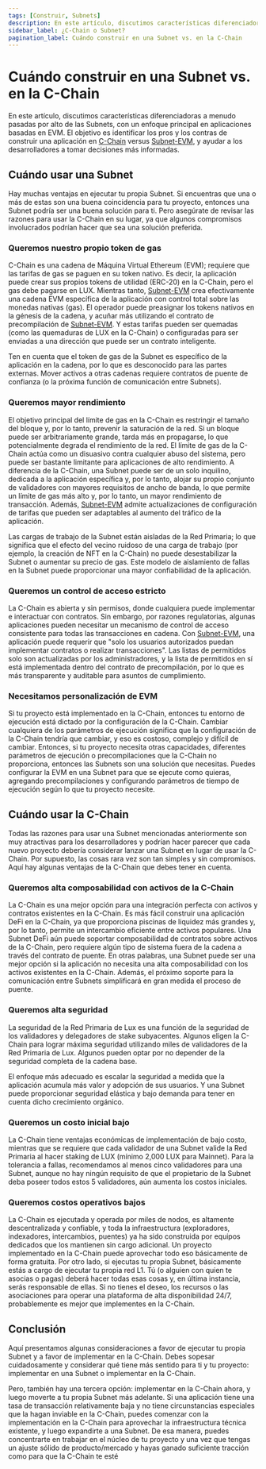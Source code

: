 ```yaml
---
tags: [Construir, Subnets]
description: En este artículo, discutimos características diferenciadoras a menudo pasadas por alto de las Subnets, con un enfoque principal en aplicaciones basadas en EVM, para ayudar a los desarrolladores a determinar el mejor lugar para lanzar su aplicación.
sidebar_label: ¿C-Chain o Subnet?
pagination_label: Cuándo construir en una Subnet vs. en la C-Chain
---
```


# Cuándo construir en una Subnet vs. en la C-Chain

En este artículo, discutimos características diferenciadoras a menudo pasadas por alto de las Subnets, con un enfoque principal en aplicaciones basadas en EVM. El objetivo es identificar los pros y los contras de construir una aplicación en [C-Chain](/learn/lux/platform#c-chain) versus [Subnet-EVM](https://github.com/luxdefi/subnet-evm), y ayudar a los desarrolladores a tomar decisiones más informadas.

## Cuándo usar una Subnet

Hay muchas ventajas en ejecutar tu propia Subnet. Si encuentras que una o más de estas son una buena coincidencia para tu proyecto, entonces una Subnet podría ser una buena solución para ti. Pero asegúrate de revisar las razones para usar la C-Chain en su lugar, ya que algunos compromisos involucrados podrían hacer que sea una solución preferida.

### Queremos nuestro propio token de gas

C-Chain es una cadena de Máquina Virtual Ethereum (EVM); requiere que las tarifas de gas se paguen en su token nativo. Es decir, la aplicación puede crear sus propios tokens de utilidad (ERC-20) en la C-Chain, pero el gas debe pagarse en LUX. Mientras tanto, [Subnet-EVM](https://github.com/luxdefi/subnet-evm) crea efectivamente una cadena EVM específica de la aplicación con control total sobre las monedas nativas (gas). El operador puede preasignar los tokens nativos en la génesis de la cadena, y acuñar más utilizando el contrato de precompilación de [Subnet-EVM](https://github.com/luxdefi/subnet-evm). Y estas tarifas pueden ser quemadas (como las quemaduras de LUX en la C-Chain) o configuradas para ser enviadas a una dirección que puede ser un contrato inteligente.

Ten en cuenta que el token de gas de la Subnet es específico de la aplicación en la cadena, por lo que es desconocido para las partes externas. Mover activos a otras cadenas requiere contratos de puente de confianza (o la próxima función de comunicación entre Subnets).

### Queremos mayor rendimiento

El objetivo principal del límite de gas en la C-Chain es restringir el tamaño del bloque y, por lo tanto, prevenir la saturación de la red. Si un bloque puede ser arbitrariamente grande, tarda más en propagarse, lo que potencialmente degrada el rendimiento de la red. El límite de gas de la C-Chain actúa como un disuasivo contra cualquier abuso del sistema, pero puede ser bastante limitante para aplicaciones de alto rendimiento. A diferencia de la C-Chain, una Subnet puede ser de un solo inquilino, dedicada a la aplicación específica y, por lo tanto, alojar su propio conjunto de validadores con mayores requisitos de ancho de banda, lo que permite un límite de gas más alto y, por lo tanto, un mayor rendimiento de transacción. Además, [Subnet-EVM](https://github.com/luxdefi/subnet-evm) admite actualizaciones de configuración de tarifas que pueden ser adaptables al aumento del tráfico de la aplicación.

Las cargas de trabajo de la Subnet están aisladas de la Red Primaria; lo que significa que el efecto del vecino ruidoso de una carga de trabajo (por ejemplo, la creación de NFT en la C-Chain) no puede desestabilizar la Subnet o aumentar su precio de gas. Este modelo de aislamiento de fallas en la Subnet puede proporcionar una mayor confiabilidad de la aplicación.

### Queremos un control de acceso estricto

La C-Chain es abierta y sin permisos, donde cualquiera puede implementar e interactuar con contratos. Sin embargo, por razones regulatorias, algunas aplicaciones pueden necesitar un mecanismo de control de acceso consistente para todas las transacciones en cadena. Con [Subnet-EVM](https://github.com/luxdefi/subnet-evm), una aplicación puede requerir que "solo los usuarios autorizados puedan implementar contratos o realizar transacciones". Las listas de permitidos solo son actualizadas por los administradores, y la lista de permitidos en sí está implementada dentro del contrato de precompilación, por lo que es más transparente y auditable para asuntos de cumplimiento.

### Necesitamos personalización de EVM

Si tu proyecto está implementado en la C-Chain, entonces tu entorno de ejecución está dictado por la configuración de la C-Chain. Cambiar cualquiera de los parámetros de ejecución significa que la configuración de la C-Chain tendría que cambiar, y eso es costoso, complejo y difícil de cambiar. Entonces, si tu proyecto necesita otras capacidades, diferentes parámetros de ejecución o precompilaciones que la C-Chain no proporciona, entonces las Subnets son una solución que necesitas. Puedes configurar la EVM en una Subnet para que se ejecute como quieras, agregando precompilaciones y configurando parámetros de tiempo de ejecución según lo que tu proyecto necesite.

## Cuándo usar la C-Chain

Todas las razones para usar una Subnet mencionadas anteriormente son muy atractivas para los desarrolladores y podrían hacer parecer que cada nuevo proyecto debería considerar lanzar una Subnet en lugar de usar la C-Chain. Por supuesto, las cosas rara vez son tan simples y sin compromisos. Aquí hay algunas ventajas de la C-Chain que debes tener en cuenta.

### Queremos alta composabilidad con activos de la C-Chain

La C-Chain es una mejor opción para una integración perfecta con activos y contratos existentes en la C-Chain. Es más fácil construir una aplicación DeFi en la C-Chain, ya que proporciona piscinas de liquidez más grandes y, por lo tanto, permite un intercambio eficiente entre activos populares. Una Subnet DeFi aún puede soportar composabilidad de contratos sobre activos de la C-Chain, pero requiere algún tipo de sistema fuera de la cadena a través del contrato de puente. En otras palabras, una Subnet puede ser una mejor opción si la aplicación no necesita una alta composabilidad con los activos existentes en la C-Chain. Además, el próximo soporte para la comunicación entre Subnets simplificará en gran medida el proceso de puente.

### Queremos alta seguridad

La seguridad de la Red Primaria de Lux es una función de la seguridad de los validadores y delegadores de stake subyacentes. Algunos eligen la C-Chain para lograr máxima seguridad utilizando miles de validadores de la Red Primaria de Lux. Algunos pueden optar por no depender de la seguridad completa de la cadena base.

El enfoque más adecuado es escalar la seguridad a medida que la aplicación acumula más valor y adopción de sus usuarios. Y una Subnet puede proporcionar seguridad elástica y bajo demanda para tener en cuenta dicho crecimiento orgánico.

### Queremos un costo inicial bajo

La C-Chain tiene ventajas económicas de implementación de bajo costo, mientras que se requiere que cada validador de una Subnet valide la Red Primaria al hacer staking de LUX (mínimo 2,000 LUX para Mainnet). Para la tolerancia a fallas, recomendamos al menos cinco validadores para una Subnet, aunque no hay ningún requisito de que el propietario de la Subnet deba poseer todos estos 5 validadores, aún aumenta los costos iniciales.

### Queremos costos operativos bajos

La C-Chain es ejecutada y operada por miles de nodos, es altamente descentralizada y confiable, y toda la infraestructura (exploradores, indexadores, intercambios, puentes) ya ha sido construida por equipos dedicados que los mantienen sin cargo adicional. Un proyecto implementado en la C-Chain puede aprovechar todo eso básicamente de forma gratuita. Por otro lado, si ejecutas tu propia Subnet, básicamente estás a cargo de ejecutar tu propia red L1. Tú (o alguien con quien te asocias o pagas) deberá hacer todas esas cosas y, en última instancia, serás responsable de ellas. Si no tienes el deseo, los recursos o las asociaciones para operar una plataforma de alta disponibilidad 24/7, probablemente es mejor que implementes en la C-Chain.

## Conclusión

Aquí presentamos algunas consideraciones a favor de ejecutar tu propia Subnet y a favor de implementar en la C-Chain. Debes sopesar cuidadosamente y considerar qué tiene más sentido para ti y tu proyecto: implementar en una Subnet o implementar en la C-Chain.

Pero, también hay una tercera opción: implementar en la C-Chain ahora, y luego moverte a tu propia Subnet más adelante. Si una aplicación tiene una tasa de transacción relativamente baja y no tiene circunstancias especiales que la hagan inviable en la C-Chain, puedes comenzar con la implementación en la C-Chain para aprovechar la infraestructura técnica existente, y luego expandirte a una Subnet. De esa manera, puedes concentrarte en trabajar en el núcleo de tu proyecto y una vez que tengas un ajuste sólido de producto/mercado y hayas ganado suficiente tracción como para que la C-Chain te esté
